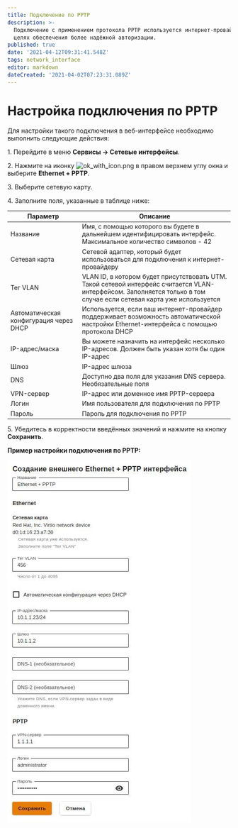 ```yaml
---
title: Подключение по PPTP
description: >-
  Подключение с применением протокола PPTP используется интернет-провайдерами в
  целях обеспечения более надёжной авторизации.
published: true
date: '2021-04-12T09:31:41.548Z'
tags: network_interface
editor: markdown
dateCreated: '2021-04-02T07:23:31.089Z'
---
```


# Настройка подключения по PPTP

Для настройки такого подключения в веб-интерфейсе необходимо выполнить следующие действия:

1\. Перейдите в меню **Сервисы -> Сетевые интерфейсы**.&#x20;

2\. Нажмите на иконку ![ok\_with\_icon.png](<../../.gitbook/assets/ok\_with\_icon (3) (3) (3) (6) (6) (5) (7) (1).png>) в правом верхнем углу окна и выберите **Ethernet + PPTP**.&#x20;

3\. Выберите сетевую карту.&#x20;

4\. Заполните поля, указанные в таблице ниже:

| Параметр                               | Описание                                                                                                                                                             |
| -------------------------------------- | -------------------------------------------------------------------------------------------------------------------------------------------------------------------- |
| Название                               | Имя, с помощью которого вы будете в дальнейшем идентифицировать интерфейс. Максимальное количество символов - 42                                                     |
| Сетевая карта                          | Сетевой адаптер, который будет использоваться для подключения к интернет-провайдеру                                                                                  |
| Тег VLAN                               | VLAN ID, в котором будет присутствовать UTM. Такой сетевой интерфейс считается VLAN-интерфейсом. Заполняется только в том случае если сетевая карта уже используется |
| Автоматическая конфигурация через DHCP | Используется, если ваш интернет-провайдер поддерживает возможность автоматической настройки Ethernet-интерфейса с помощью протокола DHCP                             |
| IP-адрес/маска                         | Вы можете назначить на интерфейс несколько IP-адресов. Должен быть указан хотя бы один IP-адрес                                                                      |
| Шлюз                                   | IP-адрес шлюза                                                                                                                                                       |
| DNS                                    | Доступно два поля для указания DNS сервера. Необязательные поля                                                                                                      |
| VPN-сервер                             | IP-адрес или доменное имя PPTP-сервера                                                                                                                               |
| Логин                                  | Имя пользователя для подключения по PPTP                                                                                                                             |
| Пароль                                 | Пароль для подключения по PPTP                                                                                                                                       |

5\. Убедитесь в корректности введённых значений и нажмите на кнопку **Сохранить**.

**Пример настройки подключения по PPTP:**

![](../../.gitbook/assets/ethernet+pptp.jpg)
